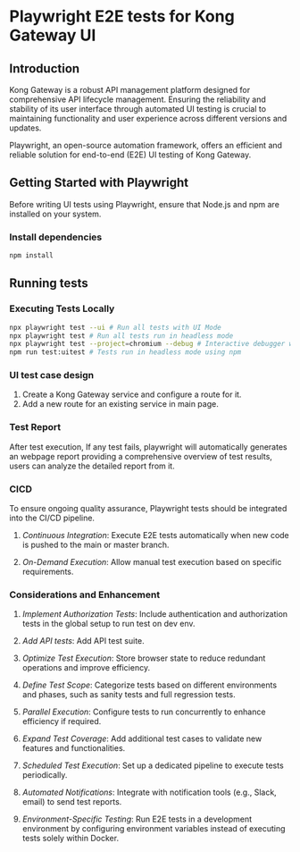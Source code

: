 # Playwright E2E tests for Kong Gateway UI

## Introduction

Kong Gateway is a robust API management platform designed for comprehensive API lifecycle management. Ensuring the reliability and stability of its user interface through automated UI testing is crucial to maintaining functionality and user experience across different versions and updates.

Playwright, an open-source automation framework, offers an efficient and reliable solution for end-to-end (E2E) UI testing of Kong Gateway.

## Getting Started with Playwright

Before writing UI tests using Playwright, ensure that Node.js and npm are installed on your system.

### Install dependencies

```bash
npm install
```

## Running tests

### Executing Tests Locally

```bash
npx playwright test --ui # Run all tests with UI Mode
npx playwright test # Run all tests run in headless mode
npx playwright test --project=chromium --debug # Interactive debugger with browser window
npm run test:uitest # Tests run in headless mode using npm
```

### UI test case design

1. Create a Kong Gateway service and configure a route for it.
2. Add a new route for an existing service in main page.

### Test Report

After test execution, If any test fails, playwright will automatically generates an webpage report providing a comprehensive overview of test results, users can analyze the detailed report from it.


### CICD

To ensure ongoing quality assurance, Playwright tests should be integrated into the CI/CD pipeline.

1. *Continuous Integration*: Execute E2E tests automatically when new code is pushed to the main or master branch.

2. *On-Demand Execution*: Allow manual test execution based on specific requirements.


### Considerations and Enhancement

1. *Implement Authorization Tests*: Include authentication and authorization tests in the global setup
    to run test on dev env.

2. *Add API tests*: Add API test suite.

3. *Optimize Test Execution*: Store browser state to reduce redundant operations and improve efficiency.

4. *Define Test Scope*: Categorize tests based on different environments and phases, such as sanity tests and full regression tests.

5. *Parallel Execution*: Configure tests to run concurrently to enhance efficiency if required.

6. *Expand Test Coverage*: Add additional test cases to validate new features and functionalities.

7. *Scheduled Test Execution*: Set up a dedicated pipeline to execute tests periodically.

8. *Automated Notifications*: Integrate with notification tools (e.g., Slack, email) to send test reports.

9. *Environment-Specific Testing*: Run E2E tests in a development environment by configuring environment variables instead of executing tests solely within Docker.
